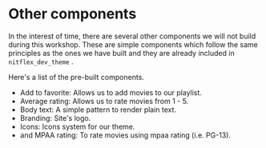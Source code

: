# Other components

In the interest of time, there are several other components we will not build during this workshop. These are simple components which follow the same principles as the ones we have built and they are already included in `nitflex_dev_theme` .

Here's a list of the pre-built components.

* Add to favorite: Allows us to add movies to our playlist.
* Average rating: Allows us to rate movies from 1 - 5.
* Body text: A simple pattern to render plain text.
* Branding: Site's logo.
* Icons: Icons system for our theme.
* and MPAA rating: To rate movies using mpaa rating (i.e. PG-13).
